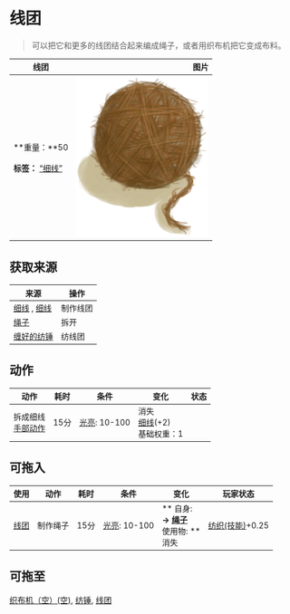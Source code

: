 # 线团  
> 可以把它和更多的线团结合起来编成绳子，或者用织布机把它变成布料。  
  
  线团  |   图片   
 ----  |  ----:   
 **重量：**50<br><br>**标签：**	[“细线”](tag_Cord.md)  |  ![](Sprite/Yarn.png)   
  
## 获取来源  
来源  |  操作  
----  |  ----  
[细线](CordFiber.md) , [细线](CordFiber.md)  |  制作线团  
[绳子](Rope.md)  |  拆开  
[缠好的纺锤](SpindleFiber.md)  |  纺线团  
## 动作  
动作  |  耗时  |  条件  |  变化  |  状态  
----  |  ----  |  ----  |  ----  |  ----  
拆成细线<br>[手部动作](HandAction.md)  |  15分  |  [光亮](Light.md): 10-100  |  消失<br>[细线](CordFiber.md)(+2)<br>基础权重：1<br>  |    
## 可拖入  
使用  |  动作  |  耗时  |  条件  |  变化  |  玩家状态  
----  |  ----  |  ----  |  ----  |  ----  |  ----  
[线团](YarnFiber.md)  |  制作绳子  |  15分  |  [光亮](Light.md): 10-100  |  ** 自身: **<br>→ [绳子](Rope.md)<br>** 使用物: **<br>消失  |  [纺织(技能)](Skill_Tailoring.md)+0.25  
## 可拖至  
[织布机（空）(空)](LoomEmpty.md), [纺锤](Spindle.md), [线团](YarnFiber.md)  
